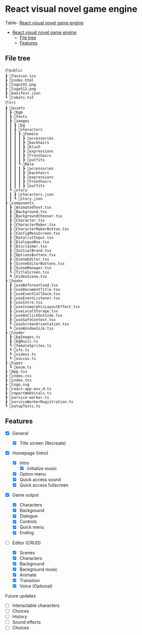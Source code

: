 # React visual novel game engine

Table- [React visual novel game engine](#react-visual-novel-game-engine)

- [React visual novel game engine](#react-visual-novel-game-engine)
  - [File tree](#file-tree)
  - [Features](#features)

## File tree

```
📦public
┣ 📜favicon.ico
┣ 📜index.html
┣ 📜logo192.png
┣ 📜logo512.png
┣ 📜manifest.json
┗ 📜robots.txt
📦src
┣ 📂assets
┃ ┣ 📂bgm
┃ ┣ 📂fonts
┃ ┣ 📂images
┃ ┃ ┣ 📂bg
┃ ┃ ┣ 📂characters
┃ ┃ ┃ ┣ 📂Female
┃ ┃ ┃ ┃ ┣ 📂accessories
┃ ┃ ┃ ┃ ┣ 📂backhairs
┃ ┃ ┃ ┃ ┣ 📂blush
┃ ┃ ┃ ┃ ┣ 📂expressions
┃ ┃ ┃ ┃ ┣ 📂fronthairs
┃ ┃ ┃ ┃ ┣ 📂outfits
┃ ┃ ┃ ┗ 📂Male
┃ ┃ ┃ ┃ ┣ 📂accessories
┃ ┃ ┃ ┃ ┣ 📂backhairs
┃ ┃ ┃ ┃ ┣ 📂expressions
┃ ┃ ┃ ┃ ┣ 📂fronthairs
┃ ┃ ┃ ┃ ┣ 📂outfits
┃ ┗ 📂story
┃ ┃ ┣ 📜characters.json
┃ ┃ ┗ 📜story.json
┣ 📂components
┃ ┣ 📜AnimatedText.tsx
┃ ┣ 📜Background.tsx
┃ ┣ 📜BackgroundChooser.tsx
┃ ┣ 📜Character.tsx
┃ ┣ 📜CharacterMaker.tsx
┃ ┣ 📜CharacterMakerButton.tsx
┃ ┣ 📜ConfigMenuScreen.tsx
┃ ┣ 📜DatalistInput.tsx
┃ ┣ 📜DialogueBox.tsx
┃ ┣ 📜Disclaimer.tsx
┃ ┣ 📜InitialBrand.tsx
┃ ┣ 📜OptionsButtons.tsx
┃ ┣ 📜SceneEditor.tsx
┃ ┣ 📜SceneEditorButtons.tsx
┃ ┣ 📜SceneManager.tsx
┃ ┗ 📜TitleScreen.tsx
┃ ┗ 📜VideoScene.tsx
┣ 📂hooks
┃ ┣ 📜useBeforeunload.tsx
┃ ┣ 📜useDocumentTitle.tsx
┃ ┣ 📜useEventCallback.tsx
┃ ┣ 📜useEventListener.tsx
┃ ┣ 📜useIntro.tsx
┃ ┣ 📜useIsomorphicLayoutEffect.tsx
┃ ┣ 📜useLocalStorage.tsx
┃ ┣ 📜useOnClickOutside.tsx
┃ ┣ 📜useSafeContext.tsx
┃ ┗ 📜useScreenOrientation.tsx
┃ ┗ 📜useWindowSize.tsx
┣ 📂loader
┃ ┣ 📜bgImages.ts
┃ ┣ 📜bgMusic.ts
┃ ┗ 📜femaleSprites.ts
┃ ┗ 📜sfx.ts
┃ ┗ 📜videos.ts
┃ ┗ 📜voices.ts
┣ 📂types
┃ ┗ 📜enum.ts
┣ 📜App.tsx
┣ 📜index.css
┣ 📜index.tsx
┣ 📜logo.svg
┣ 📜react-app-env.d.ts
┣ 📜reportWebVitals.ts
┣ 📜service-worker.ts
┣ 📜serviceWorkerRegistration.ts
┗ 📜setupTests.ts
```

## Features

-   [x] General
    -   [x] Title screen (Recreate)
-   [x] Homepage (Intro)

    -   [x] Intro
        -   [x] Initialize music
    -   [x] Option menu
    -   [x] Quick access sound
    -   [x] Quick access fullscreen

-   [x] Game output
    -   [x] Characters
    -   [x] Background
    -   [x] Dialogue
    -   [x] Controls
    -   [x] Quick menu
    -   [x] Ending
-   [ ] Editor (CRUD)
    -   [x] Scenes
    -   [x] Characters
    -   [x] Background
    -   [x] Background music
    -   [x] Animate
    -   [x] Transition
    -   [x] Voice (Optional)

Future updates

-   [ ] Interactable characters
-   [ ] Choices
-   [ ] History
-   [ ] Sound effects
-   [ ] Choices

